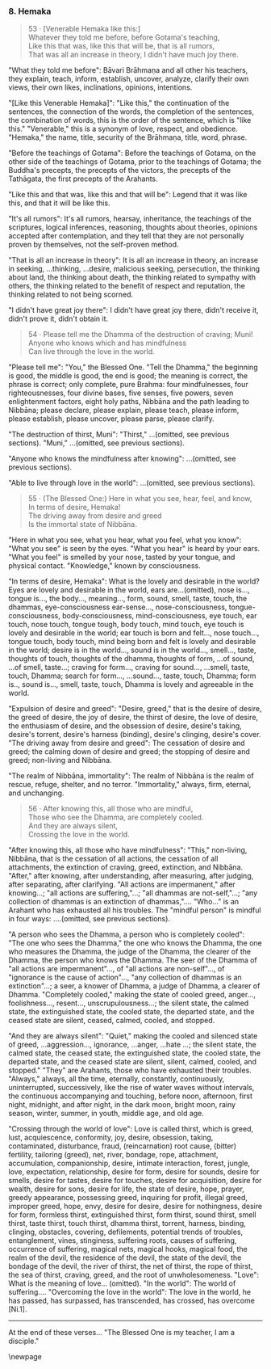 ### 8. Hemaka

> 53 &middot; [Venerable Hemaka like this:]  
Whatever they told me before, before Gotama's teaching,  
Like this that was, like this that will be, that is all rumors,  
That was all an increase in theory, I didn't have much joy there.

"What they told me before": Bāvari Brāhmaṇa and all other his teachers, they
explain, teach, inform, establish, uncover, analyze, clarify their own views,
their own likes, inclinations, opinions, intentions.

"[Like this Venerable Hemaka]": "Like this," the continuation of the sentences,
the connection of the words, the completion of the sentences, the combination of
words, this is the order of the sentence, which is "like this." "Venerable,"
this is a synonym of love, respect, and obedience. "Hemaka," the name, title,
security of the Brāhmaṇa, title, word, phrase.

"Before the teachings of Gotama": Before the teachings of Gotama, on the other
side of the teachings of Gotama, prior to the teachings of Gotama; the Buddha's
precepts, the precepts of the victors, the precepts of the Tathāgata, the first
precepts of the Arahants.

"Like this and that was, like this and that will be": Legend that it was like
this, and that it will be like this.

"It's all rumors": It's all rumors, hearsay, inheritance, the teachings of the
scriptures, logical inferences, reasoning, thoughts about theories, opinions
accepted after contemplation, and they tell that they are not personally proven
by themselves, not the self-proven method.

"That is all an increase in theory": It is all an increase in theory, an
increase in seeking, ...thinking, ...desire, malicious seeking, persecution, the
thinking about land, the thinking about death, the thinking related to sympathy
with others, the thinking related to the benefit of respect and reputation, the
thinking related to not being scorned.

"I didn't have great joy there": I didn't have great joy there, didn't receive
it, didn't prove it, didn't obtain it.

> 54 &middot; Please tell me the Dhamma of the destruction of craving; Muni!  
Anyone who knows which and has mindfulness  
Can live through the love in the world.

"Please tell me": "You," the Blessed One. "Tell the Dhamma," the beginning is
good, the middle is good, the end is good; the meaning is correct, the phrase is
correct; only complete, pure Brahma: four mindfulnesses, four righteousnesses,
four divine bases, five senses, five powers, seven enlightenment factors, eight
holy paths, Nibbāna and the path leading to Nibbāna; please declare, please
explain, please teach, please inform, please establish, please uncover, please
parse, please clarify.

"The destruction of thirst, Muni": "Thirst," ...(omitted, see previous
sections). "Muni," ...(omitted, see previous sections).

"Anyone who knows the mindfulness after knowing": ...(omitted, see previous
sections).

"Able to live through love in the world": ...(omitted, see previous sections).

> 55 &middot; (The Blessed One:) Here in what you see, hear, feel, and know,  
In terms of desire, Hemaka!  
The driving away from desire and greed  
Is the immortal state of Nibbāna.

"Here in what you see, what you hear, what you feel, what you know": "What you
see" is seen by the eyes. "What you hear" is heard by your ears. "What you feel"
is smelled by your nose, tasted by your tongue, and physical contact.
"Knowledge," known by consciousness.

"In terms of desire, Hemaka": What is the lovely and desirable in the world?
Eyes are lovely and desirable in the world, ears are...(omitted), nose is...,
tongue is..., the body..., meaning..., form, sound, smell, taste, touch, the
dhammas, eye-consciousness ear-sense..., nose-consciousness,
tongue-consciousness, body-consciousness, mind-consciousness, eye touch, ear
touch, nose touch, tongue tough, body touch, mind touch, eye touch is lovely and
desirable in the world; ear touch is born and felt..., nose touch..., tongue
touch, body touch, mind being born and felt is lovely and desirable in the
world; desire is in the world..., sound is in the world..., smell..., taste,
thoughts of touch, thoughts of the dhamma, thoughts of form, ...of sound, ...of
smell, taste...; craving for form..., craving for sound..., ...smell, taste,
touch, Dhamma; search for form..., ...sound..., taste, touch, Dhamma; form is..,
sound is..., smell, taste, touch, Dhamma is lovely and agreeable in the world.

"Expulsion of desire and greed": "Desire, greed," that is the desire of desire,
the greed of desire, the joy of desire, the thirst of desire, the love of
desire, the enthusiasm of desire, and the obsession of desire, desire's taking,
desire's torrent, desire's harness (binding), desire's clinging, desire's cover.
"The driving away from desire and greed": The cessation of desire and greed; the
calming down of desire and greed; the stopping of desire and greed; non-living
and Nibbāna.

"The realm of Nibbāna, immortality": The realm of Nibbāna is the realm of
rescue, refuge, shelter, and no terror. "Immortality," always, firm, eternal,
and unchanging.

> 56 &middot; After knowing this, all those who are mindful,  
Those who see the Dhamma, are completely cooled.  
And they are always silent,  
Crossing the love in the world.

"After knowing this, all those who have mindfulness": "This," non-living,
Nibbāna, that is the cessation of all actions, the cessation of all attachments,
the extinction of craving, greed, extinction, and Nibbāna. "After," after
knowing, after understanding, after measuring, after judging, after separating,
after clarifying. "All actions are impermanent," after knowing...; "all actions
are suffering,"...; "all dhammas are not-self,"...; "any collection of dhammas
is an extinction of dhammas,".... "Who..." is an Arahant who has exhausted all
his troubles. The "mindful person" is mindful in four ways: ....(omitted, see
previous sections).

"A person who sees the Dhamma, a person who is completely cooled": "The one who
sees the Dhamma," the one who knows the Dhamma, the one who measures the Dhamma,
the judge of the Dhamma, the clearer of the Dhamma, the person who knows the
Dhamma. The seer of the Dhamma of "all actions are impermanent"..., of "all
actions are non-self"..., of "ignorance is the cause of action"..., "any
collection of dhammas is an extinction"...; a seer, a knower of Dhamma, a judge
of Dhamma, a clearer of Dhamma. "Completely cooled," making the state of cooled
greed, anger..., foolishness..., resent..., unscrupulousness...; the silent
state, the calmed state, the extinguished state, the cooled state, the departed
state, and the ceased state are silent, ceased, calmed, cooled, and stopped.

"And they are always silent": "Quiet," making the cooled and silenced state of
greed, ...aggression..., ignorance, ...anger, ...hate ...; the silent state, the
calmed state, the ceased state, the extinguished state, the cooled state, the
departed state, and the ceased state are silent, silent, calmed, cooled, and
stopped." "They" are Arahants, those who have exhausted their troubles.
"Always," always, all the time, eternally, constantly, continuously,
uninterrupted, successively, like the rise of water waves without intervals, the
continuous accompanying and touching, before noon, afternoon, first night,
midnight, and after night, in the dark moon, bright moon, rainy season, winter,
summer, in youth, middle age, and old age.

"Crossing through the world of love": Love is called thirst, which is greed,
lust, acquiescence, conformity, joy, desire, obsession, taking, contaminated,
disturbance, fraud, (reincarnation) root cause, (bitter) fertility, tailoring
(greed), net, river, bondage, rope, attachment, accumulation, companionship,
desire, intimate interaction, forest, jungle, love, expectation, relationship,
desire for form, desire for sounds, desire for smells, desire for tastes, desire
for touches, desire for acquisition, desire for wealth, desire for sons, desire
for life, the state of desire, hope, prayer, greedy appearance, possessing
greed, inquiring for profit, illegal greed, improper greed, hope, envy, desire
for desire, desire for nothingness, desire for form, formless thirst,
extinguished thirst, form thirst, sound thirst, smell thirst, taste thirst,
touch thirst, dhamma thirst, torrent, harness, binding, clinging, obstacles,
covering, defilements, potential trends of troubles, entanglement, vines,
stinginess, suffering roots, causes of suffering, occurrence of suffering,
magical nets, magical hooks, magical food, the realm of the devil, the residence
of the devil, the state of the devil, the bondage of the devil, the river of
thirst, the net of thirst, the rope of thirst, the sea of thirst, craving,
greed, and the root of unwholesomeness. "Love": What is the meaning of love...
(omitted). "In the world": The world of suffering.... "Overcoming the love in
the world": The love in the world, he has passed, has surpassed, has
transcended, has crossed, has overcome [Ni.1].

---

At the end of these verses... "The Blessed One is my teacher, I am a disciple."

\newpage
